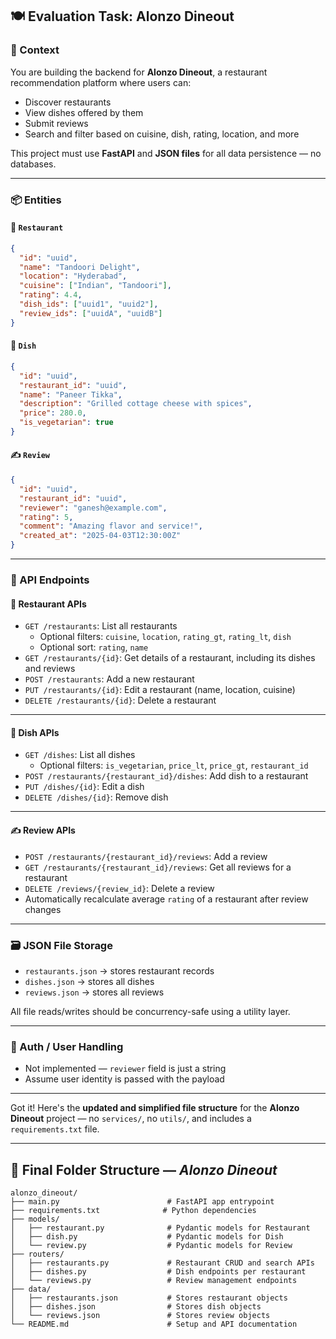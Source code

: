## 🍽️ **Evaluation Task: Alonzo Dineout**

### 🧠 Context
You are building the backend for **Alonzo Dineout**, a restaurant recommendation platform where users can:

- Discover restaurants
- View dishes offered by them
- Submit reviews
- Search and filter based on cuisine, dish, rating, location, and more

This project must use **FastAPI** and **JSON files** for all data persistence — no databases.

---

### 📦 Entities

#### 🏢 `Restaurant`
```json
{
  "id": "uuid",
  "name": "Tandoori Delight",
  "location": "Hyderabad",
  "cuisine": ["Indian", "Tandoori"],
  "rating": 4.4,
  "dish_ids": ["uuid1", "uuid2"],
  "review_ids": ["uuidA", "uuidB"]
}
```

#### 🍛 `Dish`
```json
{
  "id": "uuid",
  "restaurant_id": "uuid",
  "name": "Paneer Tikka",
  "description": "Grilled cottage cheese with spices",
  "price": 280.0,
  "is_vegetarian": true
}
```

#### ✍️ `Review`
```json
{
  "id": "uuid",
  "restaurant_id": "uuid",
  "reviewer": "ganesh@example.com",
  "rating": 5,
  "comment": "Amazing flavor and service!",
  "created_at": "2025-04-03T12:30:00Z"
}
```

---

### 🔌 API Endpoints

#### 🏢 Restaurant APIs

- `GET /restaurants`: List all restaurants
  - Optional filters: `cuisine`, `location`, `rating_gt`, `rating_lt`, `dish`
  - Optional sort: `rating`, `name`
- `GET /restaurants/{id}`: Get details of a restaurant, including its dishes and reviews
- `POST /restaurants`: Add a new restaurant
- `PUT /restaurants/{id}`: Edit a restaurant (name, location, cuisine)
- `DELETE /restaurants/{id}`: Delete a restaurant

---

#### 🍛 Dish APIs

- `GET /dishes`: List all dishes
  - Optional filters: `is_vegetarian`, `price_lt`, `price_gt`, `restaurant_id`
- `POST /restaurants/{restaurant_id}/dishes`: Add dish to a restaurant
- `PUT /dishes/{id}`: Edit a dish
- `DELETE /dishes/{id}`: Remove dish

---

#### ✍️ Review APIs

- `POST /restaurants/{restaurant_id}/reviews`: Add a review
- `GET /restaurants/{restaurant_id}/reviews`: Get all reviews for a restaurant
- `DELETE /reviews/{review_id}`: Delete a review
- Automatically recalculate average `rating` of a restaurant after review changes

---

### 🗃️ JSON File Storage

- `restaurants.json` → stores restaurant records
- `dishes.json` → stores all dishes
- `reviews.json` → stores all reviews

All file reads/writes should be concurrency-safe using a utility layer.

---

### 🔐 Auth / User Handling

- Not implemented — `reviewer` field is just a string
- Assume user identity is passed with the payload

---
Got it! Here's the **updated and simplified file structure** for the **Alonzo Dineout** project — no `services/`, no `utils/`, and includes a `requirements.txt` file.

---

## 📁 Final Folder Structure — *Alonzo Dineout*

```
alonzo_dineout/
├── main.py                        # FastAPI app entrypoint
├── requirements.txt              # Python dependencies
├── models/
│   ├── restaurant.py              # Pydantic models for Restaurant
│   ├── dish.py                    # Pydantic models for Dish
│   └── review.py                  # Pydantic models for Review
├── routers/
│   ├── restaurants.py             # Restaurant CRUD and search APIs
│   ├── dishes.py                  # Dish endpoints per restaurant
│   └── reviews.py                 # Review management endpoints
├── data/
│   ├── restaurants.json           # Stores restaurant objects
│   ├── dishes.json                # Stores dish objects
│   └── reviews.json               # Stores review objects
└── README.md                      # Setup and API documentation
```
